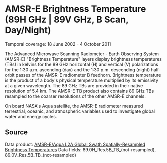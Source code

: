 # AMSR-E Brightness Temperature (89H GHz | 89V GHz, B Scan, Day/Night)
Temporal coverage: 18 June 2002 - 4 October 2011

The Advanced Microwave Scanning Radiometer - Earth Observing System (AMSR-E) "Brightness Temperature" layers display brightness temperatures (TBs) in kelvins for the 89 GHz horizontal (H) and vertical (V) polarizations for the 1:30 a.m. ascending (day) and the 1:30 p.m. descending (night) half-orbit passes of the AMSR-E radiometer B feedhorn. Brightness temperature is the product of a body's physical temperature multiplied by its emissivity at a given wavelength. The 89 GHz TBs are provided in their native resolution of 5.4 km.  The AMSR-E TB product also contains 89 GHz TBs resampled to the coarser resolutions of the other AMSR-E channels.

On board NASA's Aqua satellite, the AMSR-E radiometer measured terrestrial, oceanic, and atmospheric variables used to investigate global water and energy cycles.

## Source
Data product: [AMSR-E/Aqua L2A Global Swath Spatially-Resampled Brightness Temperatures](http://nsidc.org/data/ae_l2a)
Data fields: 89.0H_Res.5B_TB_(not-resampled), 89.0V_Res.5B_TB_(not-resampled)
